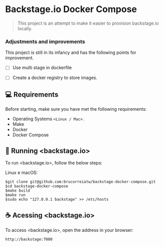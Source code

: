 # Backstage.io Docker Compose

> This project is an attempt to make it easier to provision backstage.io locally.

### Adjustments and improvements

This project is still in its infancy and has the following points for improvement.

- [ ] Use multi stage in dockerfile
- [ ] Create a docker registry to store images.


## 💻 Requirements

Before starting, make sure you have met the following requirements:

* Operating Systems `<Linux / Mac>`.
* Make
* Docker
* Docker Compose

## 🚀 Running <backstage.io>

To run <backstage.io>, follow the below steps:

Linux e macOS:
```
$git clone git@github.com:brucorreiatw/backstage-docker-compose.git
$cd backstage-docker-compose
$make build
$make run
$sudo echo "127.0.0.1 backstage" >> /etc/hosts
```

## ☕ Acessing <backstage.io>

To access <backstage.io>, open the address in your browser:

```
http://backstage:7000
```